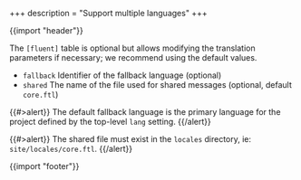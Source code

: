 +++
description = "Support multiple languages"
+++

{{import "header"}}

The `[fluent]` table is optional but allows modifying the translation parameters if necessary; we recommend using the default values.

* `fallback` Identifier of the fallback language (optional)
* `shared` The name of the file used for shared messages (optional, default `core.ftl`)

{{#>alert}}
The default fallback language is the primary language for the project defined by the top-level `lang` setting.
{{/alert}}

{{#>alert}}
The shared file must exist in the `locales` directory, ie: `site/locales/core.ftl`.
{{/alert}}

{{import "footer"}}
